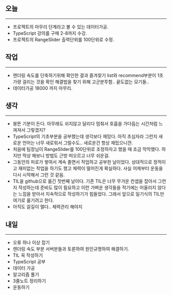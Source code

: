 ## 오늘
---
- 프로젝트의 마무리 단계라고 볼 수 있는 데이터가공.
- TypeScript 강의를 구매 2-8까지 수강.
- 프로젝트의 RangeSlider 출력단위를 100단위로 수정.

## 작업
---
- 렌더링 속도를 단축하기위해 확인한 결과 즐겨찾기 list와 recommend부분이 1초가량 걸리는 것을 확인 해결법을 찾기 위해 고군분투함.. 끝도없는 모기들..
- 데이터가공 18000 까지 마무리.

## 생각
---
- 붕뜬 기분이 든다. 아무래도 쉬지않고 달리다 멈춰서 호흡을 가다듬는 시간처럼 느껴져서 그렇겠지?
- TypeScript의 기초부분을 공부했는데 생각보다 재밌다. 아직 초심자라 그런지 새로운 언어는 너무 새로워서 그럴수도.. 새로운건 항상 재밌으니깐.
- 처음에 팀장님이 RangeSlider를 100단위로 조정하자고 했을 때 조금 막막했다. 하지만 막상 해보니 방법도 근방 떠오르고 너무 쉬운걸.
- 그동안의 피로가 쌓여서 계속 졸면서 작업하고 공부한 날이었다. 상대적으로 정적이고 재미없는 작업을 하기도 했고 체력이 떨어진게 확실하다. 사실 어제부터 운동을 다시 시작해서 그런 것 같음.
- TIL을 github으로 옮긴 첫번째 날이다. 기존 TIL은 너무 무거운 컨셉을 잡아서 그런지 작성하는데 준비도 많이 필요하고 이런 가벼운 생각들을 적기에는 어울리지 않다는 느낌을 받아서 지속적으로 작성하기가 힘들었다. 그래서 앞으로 일기식의 TIL만 여기로 옮기려고 한다.
- 아직도 갈길이 멀다.. 체력관리 해야지

## 내일
---
- 오류 하나 이상 잡기
- 렌더링 속도 부분 서버분들과 토론하여 원인규명하여 해결하기.
- TIL 꼭 작성하기
- TypeScript 공부
- 데이터 가공
- 알고리즘 풀기
- 3줄노트 정리하기
- 운동하기
